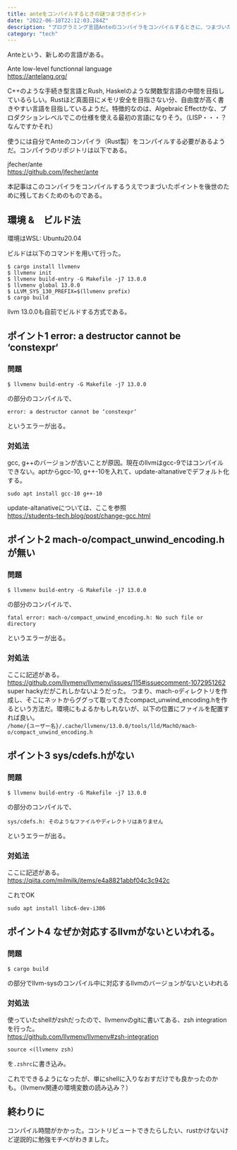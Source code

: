 ```yaml
---
title: anteをコンパイルするときの謎つまづきポイント
date: "2022-06-18T22:12:03.284Z"
description: "プログラミング言語Anteのコンパイラをコンパイルするときに、つまづいたポイントをTips的に残す"
category: "tech"
---
```

 
Anteという、新しめの言語がある。

Ante low-level functionnal language  
https://antelang.org/  

C++のような手続き型言語とRush, Haskelのような関数型言語の中間を目指しているらしい。Rustほど真面目にメモリ安全を目指さない分、自由度が高く書きやすい言語を目指しているようだ。特徴的なのは、Algebraic Effectかな、プロダクションレベルでこの仕様を使える最初の言語になりそう。（LISP・・・？なんですかそれ）

使うには自分でAnteのコンパイラ（Rust製）をコンパイルする必要があるようだ。コンパイラのリポジトリは以下である。

jfecher/ante  
https://github.com/jfecher/ante  

本記事はこのコンパイラをコンパイルするうえでつまづいたポイントを後世のために残しておくためのものである。

## 環境 &　ビルド法
環境はWSL: Ubuntu20.04

ビルドは以下のコマンドを用いて行った。
```
$ cargo install llvmenv
$ llvmenv init
$ llvmenv build-entry -G Makefile -j7 13.0.0
$ llvmenv global 13.0.0
$ LLVM_SYS_130_PREFIX=$(llvmenv prefix)
$ cargo build
```
llvm 13.0.0も自前でビルドする方式である。

## ポイント1  error: a destructor cannot be ‘constexpr‘

### 問題
```
$ llvmenv build-entry -G Makefile -j7 13.0.0
```
の部分のコンパイルで、
```
error: a destructor cannot be ‘constexpr‘
```
というエラーが出る。

### 対処法
gcc, g++のバージョンが古いことが原因。現在のllvmはgcc-9ではコンパイルできない。aptからgcc-10, g++-10を入れて、update-altanativeでデフォルト化する。
```
sudo apt install gcc-10 g++-10
```
update-altanativeについては、ここを参照  
https://students-tech.blog/post/change-gcc.html

## ポイント2  mach-o/compact\_unwind\_encoding.h が無い

### 問題
```
$ llvmenv build-entry -G Makefile -j7 13.0.0
```
の部分のコンパイルで、
```
fatal error: mach-o/compact_unwind_encoding.h: No such file or directory
```
というエラーが出る。

### 対処法
ここに記述がある。  
https://github.com/llvmenv/llvmenv/issues/115#issuecomment-1072951262  
super hackyだがこれしかないようだった。
つまり、mach-oディレクトリを作成し、そこにネットからググって取ってきたcompact\_unwind\_encoding.hを作るという方法だ。環境にもよるかもしれないが、以下の位置にファイルを配置すれば良い。  
`/home/{ユーザー名}/.cache/llvmenv/13.0.0/tools/lld/MachO/mach-o/compact_unwind_encoding.h`

## ポイント3 sys/cdefs.hがない
### 問題
```
$ llvmenv build-entry -G Makefile -j7 13.0.0
```
の部分のコンパイルで、
```
sys/cdefs.h: そのようなファイルやディレクトリはありません
```
というエラーが出る。

### 対処法
ここに記述がある。  
https://qiita.com/milmilk/items/e4a8821abbf04c3c942c  

これでOK
```
sudo apt install libc6-dev-i386
```

## ポイント4 なぜか対応するllvmがないといわれる。
### 問題
```
$ cargo build
```
の部分でllvm-sysのコンパイル中に対応するllvmのバージョンがないといわれる

### 対処法
使っていたshellがzshだったので、llvmenvのgitに書いてある、zsh integrationを行った。  
https://github.com/llvmenv/llvmenv#zsh-integration  

```
source <(llvmenv zsh)
```
を`.zshrc`に書き込み。

これでできるようになったが、単にshellに入りなおすだけでも良かったのかも。（llvmenv関連の環境変数の読み込み？）


## 終わりに
コンパイル時間がかかった。コントリビュートできたらしたい、rustかけないけど逆説的に勉強モチベがわきました。
